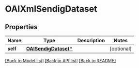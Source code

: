 # OAIXmlSendigDataset

## Properties
Name | Type | Description | Notes
------------ | ------------- | ------------- | -------------
**self** | [**OAISendigDataset***](OAISendigDataset.md) |  | [optional] 

[[Back to Model list]](../README.md#documentation-for-models) [[Back to API list]](../README.md#documentation-for-api-endpoints) [[Back to README]](../README.md)


